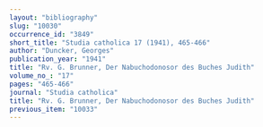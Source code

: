 ```yaml
---
layout: "bibliography"
slug: "10030"
occurrence_id: "3849"
short_title: "Studia catholica 17 (1941), 465-466"
author: "Duncker, Georges"
publication_year: "1941"
title: "Rv. G. Brunner, Der Nabuchodonosor des Buches Judith"
volume_no_: "17"
pages: "465-466"
journal: "Studia catholica"
title: "Rv. G. Brunner, Der Nabuchodonosor des Buches Judith"
previous_item: "10033"
---
```


